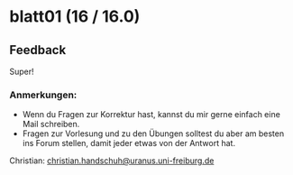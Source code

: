 # blatt01 (16 / 16.0)



## Feedback

Super!


### Anmerkungen:

- Wenn du Fragen zur Korrektur hast, kannst du mir gerne einfach
eine Mail schreiben.
- Fragen zur Vorlesung und zu den Übungen solltest du aber am
besten ins Forum stellen, damit jeder etwas von der Antwort hat.

Christian: <christian.handschuh@uranus.uni-freiburg.de>
